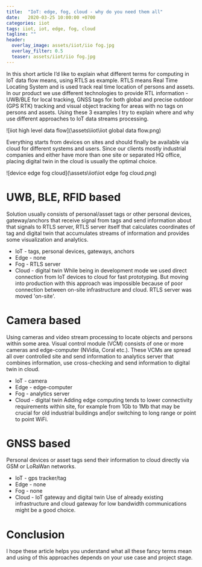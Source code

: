 ```yaml
---
title:  "IoT: edge, fog, cloud - why do you need them all"
date:   2020-03-25 10:00:00 +0700
categories: iiot
tags: iiot, iot, edge, fog, cloud
tagline: ""
header:
  overlay_image: assets/iiot/iio fog.jpg
  overlay_filter: 0.5
  teaser: assets/iiot/iio fog.jpg
---
```


In this short article I’d like to explain what different terms for computing in IoT data flow means, using RTLS as example. RTLS means Real Time Locating System and is used track real time location of persons and assets. In our product we use different technologies to provide RTL information - UWB/BLE for local tracking, GNSS tags for both global and precise outdoor (GPS RTK) tracking and visual object tracking for areas with no tags on persons and assets. Using these 3 examples I try to explain where and why use different approaches to IoT data streams processing.

![iiot high level data flow](\assets\iiot\iiot global data flow.png)

Everything starts from devices on sites and should finally be available via cloud for different systems and users. Since our clients mostly industrial companies and either have more than one site or separated HQ office, placing digital twin in the cloud is usually the optimal choice. 

![device edge fog cloud](\assets\iiot\iot edge fog cloud.png)

# UWB, BLE, RFID based
Solution usually consists of personal/asset tags or other personal devices, gateway/anchors that receive signal from tags and send information about that signals to RTLS server, RTLS server itself that calculates coordinates of tag and digital twin that accumulates streams of information and provides some visualization and analytics.
* IoT - tags, personal devices, gateways, anchors
* Edge - none
* Fog - RTLS server
* Cloud - digital twin
While being in development mode we used direct connection from IoT devices to cloud for fast prototyping. But moving into production with this approach was impossible because of poor connection between on-site infrastructure and cloud. RTLS server was moved 'on-site'.

# Camera based
Using cameras and video stream processing to locate objects and persons within some area. Visual control module (VCM) consists of one or more cameras and edge-computer (NVidia, Coral etc.). These VCMs are spread all over controlled site and send information to analytics server that combines information, use cross-checking and send information to digital twin in cloud.
* IoT - camera
* Edge - edge-computer
* Fog - analytics server
* Cloud - digital twin
Adding edge computing tends to lower connectivity requirements within site, for example from 1Gb to 1Mb that may be crucial for old industrial buildings and|or switching to long range or point to point WiFi.

# GNSS based
Personal devices or asset tags send their information to cloud directly via GSM or LoRaWan networks.
* IoT - gps tracker/tag
* Edge - none
* Fog - none
* Cloud - IoT gateway and digital twin
Use of already existing infrastructure and cloud gateway for low bandwidth communications might be a good choice.

# Conclusion
I hope these article helps you understand what all these fancy terms mean and using of this approaches depends on your use case and project stage.